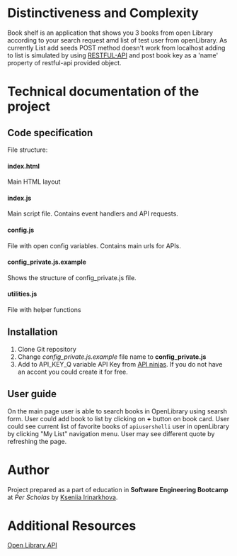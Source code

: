 # Distinctiveness and Complexity
Book shelf is an application that shows you 3 books from open Library according to your search request amd list of test user from openLibrary. As currently List add seeds POST method doesn't work from localhost adding to list is simulated by using [RESTFUL-API](https://restful-api.dev/) and post book key as a 'name' property of restful-api provided object.

# Technical documentation of the project
## Code specification
File structure:
#### index.html
Main HTML layout
#### index.js
Main script file. Contains event handlers and API requests.
#### config.js
File with open config variables. Contains main urls for APIs.
#### config_private.js.example
Shows the structure of config_private.js file. 
#### utilities.js
File with helper functions

## Installation
1. Clone Git repository
2. Change *config_private.js.example* file name to **config_private.js**
3. Add to API_KEY_Q variable API Key from [API ninjas](https://api-ninjas.com/). If you do not have an accont you could create it for free.
## User guide
On the main page user is able to search books in OpenLibrary using searsh form.
User could add book to list by clicking on **+** button on book card. 
User could see current list of favorite books of `apiusershelli` user in openLibrary by clicking "My List" navigation menu.
User may see different quote by refreshing the page.

# Author
Project prepared as a part of education in **Software Engineering Bootcamp** at *Per Scholas* by [Kseniia Irinarkhova](https://www.linkedin.com/in/kseniia-irinarkhova/).

# Additional Resources
[Open Library API](https://openlibrary.org/developers/api)
